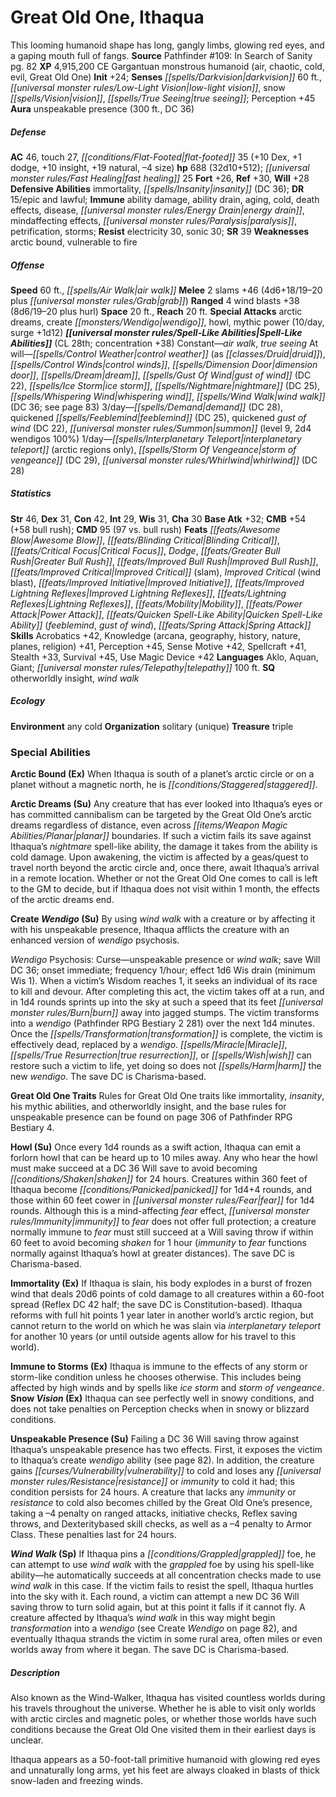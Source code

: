 ﻿---
cssclass: [monsters]
title1: Great Old One, Ithaqua
desc_short: This looming humanoid shape has long, gangly limbs, glowing red eyes,
  and a gaping mouth full of fangs.
title2: Ithaqua
CR: 28
sources:
- name: 'Pathfinder #109: In Search of Sanity'
  page: 82
  link: http://paizo.com/products/btpy9nry?Pathfinder-Adventure-Path-109-In-Search-of-Sanity
XP: 4915200
alignment: CE
size: Gargantuan
type: monstrous humanoid
subtypes:
- air
- chaotic
- cold
- evil
- Great Old One
initiative:
  bonus: 24
senses:
  darkvision: 60
  low-light vision: true
  snow vision: true
  true seeing: true
auras:
- name: unspeakable presence
  radius: 300
  DC: 36
AC:
  AC: 46
  touch: 27
  flat_footed: 35
  components:
    dex: 10
    dodge: 1
    insight: 10
    natural: 19
    size: -4
HP:
  HP: 688
  long: 32d10+512
  fast_healing: 25
saves:
  fort: 26
  ref: 30
  will: 28
defensive_abilities:
- immortality
- insanity (DC 36)
DR:
- amount: 15
  weakness: epic and lawful
immunities:
- ability damage
- ability drain
- aging
- cold
- death effects
- disease
- energy drain
- mindaffecting effects
- paralysis
- petrification
- storms
resistances:
  electricity: 30
  sonic: 30
SR: 39
weaknesses:
- arctic bound
- vulnerable to fire
speeds:
  base: 60
  other:
  - air walk
attacks:
  melee:
  - - text: 2 slams +46 (4d6+18/19-20 plus grab)
      entries:
      - - damage: 4d6+18
          crit_range: 19-20
        - effect: grab
      count: 2
      attack: slams
      bonus:
      - 46
  ranged:
  - - text: 4 wind blasts +38 (8d6/19-20 plus hurl)
      entries:
      - - damage: 8d6
          crit_range: 19-20
        - effect: hurl
      count: 4
      attack: wind blasts
      bonus:
      - 38
  special:
  - arctic dreams
  - create wendigo
  - howl
  - mythic power (10/day, surge +1d12)
space: 20
reach: 20
spell_like_abilities:
  entries:
  - name: air walk
    source: default
    freq: Constant
  - name: true seeing
    source: default
    freq: Constant
  - is_mythic_spell: true
    name: control weather
    source: default
    freq: At will
    other: as druid
  - name: control winds
    source: default
    freq: At will
  - is_mythic_spell: true
    name: dimension door
    source: default
    freq: At will
  - is_mythic_spell: true
    name: dream
    source: default
    freq: At will
  - is_mythic_spell: true
    name: gust of wind
    source: default
    freq: At will
    DC: 22
  - is_mythic_spell: true
    name: ice storm
    source: default
    freq: At will
  - is_mythic_spell: true
    name: nightmare
    source: default
    freq: At will
    DC: 25
  - name: whispering wind
    source: default
    freq: At will
  - name: wind walk
    source: default
    freq: At will
    DC: 36
    other: see page 83
  - name: demand
    source: default
    freq: 3/day
    DC: 28
  - name: quickened feeblemind
    source: default
    freq: 3/day
    DC: 25
  - is_mythic_spell: true
    name: quickened gust of wind
    source: default
    freq: 3/day
    DC: 22
  - name: summon
    source: default
    freq: 3/day
    level: 9
    summons:
    - name: wendigos
      amount: 2d4
      chance: 100%
  - name: interplanetary teleport
    source: default
    freq: 1/day
    other: arctic regions only
  - is_mythic_spell: true
    name: storm of vengeance
    source: default
    freq: 1/day
    DC: 29
  - is_mythic_spell: true
    name: whirlwind
    source: default
    freq: 1/day
    DC: 28
  sources:
  - name: default
    CL: 28
    concentration: 38
ability_scores:
  STR: 46
  DEX: 31
  CON: 42
  INT: 29
  WIS: 31
  CHA: 30
BAB: 32
CMB: 54
CMB_other: +58 bull rush
CMD: 95
CMD_other: 97 vs. bull rush
feats:
- name: Awesome Blow
- name: Blinding Critical
- name: Critical Focus
- name: Dodge
- name: Greater Bull Rush
- name: Improved Bull Rush
- name: Improved Critical (slam)
- name: Improved Critical (wind blast)
- name: Improved Initiative
- name: Improved Lightning Reflexes
- name: Lightning Reflexes
- name: Mobility
- name: Power Attack
- name: Quicken Spell-Like Ability (feeblemind)
- name: Quicken Spell-Like Ability (gust of wind)
- name: Spring Attack
skills:
  Acrobatics: 42
  Knowledge (arcana): 41
  Knowledge (geography): 41
  Knowledge (history): 41
  Knowledge (nature): 41
  Knowledge (planes): 41
  Knowledge (religion): 41
  Perception: 45
  Sense Motive: 42
  Spellcraft: 41
  Stealth: 33
  Survival: 45
  Use Magic Device: 42
languages:
- Aklo
- Aquan
- Giant
- telepathy 100 ft.
special_qualities:
- otherworldly insight
- wind walk
ecology:
  environment: any cold
  organization: solitary (unique)
  treasure_type: triple
special_abilities:
  Arctic Bound (Ex): When Ithaqua is south of a planet's arctic circle or on a planet
    without a magnetic north, he is staggered.
  Arctic Dreams (Su): Any creature that has ever looked into Ithaqua's eyes or has
    committed cannibalism can be targeted by the Great Old One's arctic dreams regardless
    of distance, even across planar boundaries. If such a victim fails its save against
    Ithaqua's nightmare spell-like ability, the damage it takes from the ability is
    cold damage. Upon awakening, the victim is affected by a geas/quest to travel
    north beyond the arctic circle and, once there, await Ithaqua's arrival in a remote
    location. Whether or not the Great Old One comes to call is left to the GM to
    decide, but if Ithaqua does not visit within 1 month, the effects of the arctic
    dreams end.
  Create Wendigo (Su): |-
    By using wind walk with a creature or by affecting it with his unspeakable presence, Ithaqua afflicts the creature with an enhanced version of wendigo psychosis.

     Wendigo Psychosis: Curse-unspeakable presence or wind walk; save Will DC 36; onset immediate; frequency 1/hour; effect 1d6 Wis drain (minimum Wis 1). When a victim's Wisdom reaches 1, it seeks an individual of its race to kill and devour. After completing this act, the victim takes off at a run, and in 1d4 rounds sprints up into the sky at such a speed that its feet burn away into jagged stumps. The victim transforms into a wendigo (Pathfinder RPG Bestiary 2 281) over the next 1d4 minutes. Once the transformation is complete, the victim is effectively dead, replaced by a wendigo. Miracle, true resurrection, or wish can restore such a victim to life, yet doing so does not harm the new wendigo. The save DC is Charisma-based.
  Great Old One Traits: Rules for Great Old One traits like immortality, insanity,
    his mythic abilities, and otherworldly insight, and the base rules for unspeakable
    presence can be found on page 306 of Pathfinder RPG Bestiary 4.
  Howl (Su): Once every 1d4 rounds as a swift action, Ithaqua can emit a forlorn howl
    that can be heard up to 10 miles away. Any who hear the howl must make succeed
    at a DC 36 Will save to avoid becoming shaken for 24 hours. Creatures within 360
    feet of Ithaqua become panicked for 1d4+4 rounds, and those within 60 feet cower
    in fear for 1d4 rounds. Although this is a mind-affecting fear effect, immunity
    to fear does not offer full protection; a creature normally immune to fear must
    still succeed at a Will saving throw if within 60 feet to avoid becoming shaken
    for 1 hour (immunity to fear functions normally against Ithaqua's howl at greater
    distances). The save DC is Charisma-based.
  Immortality (Ex): If Ithaqua is slain, his body explodes in a burst of frozen wind
    that deals 20d6 points of cold damage to all creatures within a 60-foot spread
    (Reflex DC 42 half; the save DC is Constitution-based). Ithaqua reforms with full
    hit points 1 year later in another world's arctic region, but cannot return to
    the world on which he was slain via interplanetary teleport for another 10 years
    (or until outside agents allow for his travel to this world).
  Immune to Storms (Ex): Ithaqua is immune to the effects of any storm or storm-like
    condition unless he chooses otherwise. This includes being affected by high winds
    and by spells like ice storm and storm of vengeance.
  Snow Vision (Ex): Ithaqua can see perfectly well in snowy conditions, and does not
    take penalties on Perception checks when in snowy or blizzard conditions.
  Unspeakable Presence (Su): Failing a DC 36 Will saving throw against Ithaqua's unspeakable
    presence has two effects. First, it exposes the victim to Ithaqua's create wendigo
    ability (see page 82). In addition, the creature gains vulnerability to cold and
    loses any resistance or immunity to cold it had; this condition persists for 24
    hours. A creature that lacks any immunity or resistance to cold also becomes chilled
    by the Great Old One's presence, taking a -4 penalty on ranged attacks, initiative
    checks, Reflex saving throws, and Dexteritybased skill checks, as well as a -4
    penalty to Armor Class. These penalties last for 24 hours.
  Wind Walk (Sp): If Ithaqua pins a grappled foe, he can attempt to use wind walk
    with the grappled foe by using his spell-like ability-he automatically succeeds
    at all concentration checks made to use wind walk in this case. If the victim
    fails to resist the spell, Ithaqua hurtles into the sky with it. Each round, a
    victim can attempt a new DC 36 Will saving throw to turn solid again, but at this
    point it falls if it cannot fly. A creature affected by Ithaqua's wind walk in
    this way might begin transformation into a wendigo (see Create Wendigo on page
    82), and eventually Ithaqua strands the victim in some rural area, often miles
    or even worlds away from where it began. The save DC is Charisma-based.
desc_long: |-
  Also known as the Wind-Walker, Ithaqua has visited countless worlds during his travels throughout the universe. Whether he is able to visit only worlds with arctic circles and magnetic poles, or whether those worlds have such conditions because the Great Old One visited them in their earliest days is unclear.

  Ithaqua appears as a 50-foot-tall primitive humanoid with glowing red eyes and unnaturally long arms, yet his feet are always cloaked in blasts of thick snow-laden and freezing winds.

---

# Great Old One, Ithaqua
This looming humanoid shape has long, gangly limbs, glowing red eyes, and a gaping mouth full of fangs.
**Source** Pathfinder #109: In Search of Sanity pg. 82
**XP** 4,915,200
CE Gargantuan monstrous humanoid (air, chaotic, cold, evil, Great Old One)
**Init** +24; **Senses** _[[spells/Darkvision|darkvision]]_ 60 ft., _[[universal monster rules/Low-Light Vision|low-light vision]]_, snow _[[spells/Vision|vision]]_, _[[spells/True Seeing|true seeing]]_; Perception +45
**Aura** unspeakable presence (300 ft., DC 36)

##### Defense

**AC** 46, touch 27, _[[conditions/Flat-Footed|flat-footed]]_ 35 (+10 Dex, +1 dodge, +10 insight, +19 natural, –4 size)
**hp** 688 (32d10+512); _[[universal monster rules/Fast Healing|fast healing]]_ 25
**Fort** +26, **Ref** +30, **Will** +28
**Defensive Abilities** immortality, _[[spells/Insanity|insanity]]_ (DC 36); **DR** 15/epic and lawful; **Immune** ability damage, ability drain, aging, cold, death effects, disease, _[[universal monster rules/Energy Drain|energy drain]]_, mindaffecting effects, _[[universal monster rules/Paralysis|paralysis]]_, petrification, storms; **Resist** electricity 30, sonic 30; **SR** 39
**Weaknesses** arctic bound, vulnerable to fire

##### Offense
**Speed** 60 ft., _[[spells/Air Walk|air walk]]_
**Melee** 2 slams +46 (4d6+18/19–20 plus _[[universal monster rules/Grab|grab]]_)
**Ranged** 4 wind blasts +38 (8d6/19–20 plus hurl)
**Space** 20 ft., **Reach** 20 ft.
**Special Attacks** arctic dreams, create _[[monsters/Wendigo|wendigo]]_, howl, mythic power (10/day, surge +1d12)
**_[[universal monster rules/Spell-Like Abilities|Spell-Like Abilities]]_** (CL 28th; concentration +38)
Constant—_air walk_, _true seeing_
At will—_[[spells/Control Weather|control weather]]_ (as _[[classes/Druid|druid]]_), _[[spells/Control Winds|control winds]]_, _[[spells/Dimension Door|dimension door]]_, _[[spells/Dream|dream]]_, _[[spells/Gust Of Wind|gust of wind]]_ (DC 22), _[[spells/Ice Storm|ice storm]]_, _[[spells/Nightmare|nightmare]]_ (DC 25), _[[spells/Whispering Wind|whispering wind]]_, _[[spells/Wind Walk|wind walk]]_ (DC 36; see page 83)
3/day—_[[spells/Demand|demand]]_ (DC 28), quickened _[[spells/Feeblemind|feeblemind]]_ (DC 25), quickened _gust of wind_ (DC 22), _[[universal monster rules/Summon|summon]]_ (level 9, 2d4 wendigos 100%)
1/day—_[[spells/Interplanetary Teleport|interplanetary teleport]]_ (arctic regions only), _[[spells/Storm Of Vengeance|storm of vengeance]]_ (DC 29), _[[universal monster rules/Whirlwind|whirlwind]]_ (DC 28)

##### Statistics
**Str** 46, **Dex** 31, **Con** 42, **Int** 29, **Wis** 31, **Cha** 30
**Base Atk** +32; **CMB** +54 (+58 bull rush); **CMD** 95 (97 vs. bull rush)
**Feats** _[[feats/Awesome Blow|Awesome Blow]]_, _[[feats/Blinding Critical|Blinding Critical]]_, _[[feats/Critical Focus|Critical Focus]]_, _Dodge_, _[[feats/Greater Bull Rush|Greater Bull Rush]]_, _[[feats/Improved Bull Rush|Improved Bull Rush]]_, _[[feats/Improved Critical|Improved Critical]]_ (slam), _Improved Critical_ (wind blast), _[[feats/Improved Initiative|Improved Initiative]]_, _[[feats/Improved Lightning Reflexes|Improved Lightning Reflexes]]_, _[[feats/Lightning Reflexes|Lightning Reflexes]]_, _[[feats/Mobility|Mobility]]_, _[[feats/Power Attack|Power Attack]]_, _[[feats/Quicken Spell-Like Ability|Quicken Spell-Like Ability]]_ (_feeblemind_, _gust of wind_), _[[feats/Spring Attack|Spring Attack]]_
**Skills** Acrobatics +42, Knowledge (arcana, geography, history, nature, planes, religion) +41, Perception +45, Sense Motive +42, Spellcraft +41, Stealth +33, Survival +45, Use Magic Device +42
**Languages** Aklo, Aquan, Giant; _[[universal monster rules/Telepathy|telepathy]]_ 100 ft.
**SQ** otherworldly insight, _wind walk_

##### Ecology

**Environment** any cold
**Organization** solitary (unique)
**Treasure** triple

### Special Abilities

**Arctic Bound (Ex)** When Ithaqua is south of a planet’s arctic circle or on a planet without a magnetic north, he is _[[conditions/Staggered|staggered]]_.

**Arctic Dreams (Su)** Any creature that has ever looked into Ithaqua’s eyes or has committed cannibalism can be targeted by the Great Old One’s arctic dreams regardless of distance, even across _[[items/Weapon Magic Abilities/Planar|planar]]_ boundaries. If such a victim fails its save against Ithaqua’s _nightmare_ spell-like ability, the damage it takes from the ability is cold damage. Upon awakening, the victim is affected by a geas/quest to travel north beyond the arctic circle and, once there, await Ithaqua’s arrival in a remote location. Whether or not the Great Old One comes to call is left to the GM to decide, but if Ithaqua does not visit within 1 month, the effects of the arctic dreams end.

**Create _Wendigo_ (Su)** By using _wind walk_ with a creature or by affecting it with his unspeakable presence, Ithaqua afflicts the creature with an enhanced version of _wendigo_ psychosis.

_Wendigo_ Psychosis: Curse—unspeakable presence or _wind walk_; save Will DC 36; onset immediate; frequency 1/hour; effect 1d6 Wis drain (minimum Wis 1). When a victim’s Wisdom reaches 1, it seeks an individual of its race to kill and devour. After completing this act, the victim takes off at a run, and in 1d4 rounds sprints up into the sky at such a speed that its feet _[[universal monster rules/Burn|burn]]_ away into jagged stumps. The victim transforms into a _wendigo_ (Pathfinder RPG Bestiary 2 281) over the next 1d4 minutes. Once the _[[spells/Transformation|transformation]]_ is complete, the victim is effectively dead, replaced by a _wendigo_. _[[spells/Miracle|Miracle]]_, _[[spells/True Resurrection|true resurrection]]_, or _[[spells/Wish|wish]]_ can restore such a victim to life, yet doing so does not _[[spells/Harm|harm]]_ the new _wendigo_. The save DC is Charisma-based.

**Great Old One Traits** Rules for Great Old One traits like immortality, _insanity_, his mythic abilities, and otherworldly insight, and the base rules for unspeakable presence can be found on page 306 of Pathfinder RPG Bestiary 4.

**Howl (Su)** Once every 1d4 rounds as a swift action, Ithaqua can emit a forlorn howl that can be heard up to 10 miles away. Any who hear the howl must make succeed at a DC 36 Will save to avoid becoming _[[conditions/Shaken|shaken]]_ for 24 hours. Creatures within 360 feet of Ithaqua become _[[conditions/Panicked|panicked]]_ for 1d4+4 rounds, and those within 60 feet cower in _[[universal monster rules/Fear|fear]]_ for 1d4 rounds. Although this is a mind-affecting _fear_ effect, _[[universal monster rules/Immunity|immunity]]_ to _fear_ does not offer full protection; a creature normally immune to _fear_ must still succeed at a Will saving throw if within 60 feet to avoid becoming _shaken_ for 1 hour (_immunity_ to _fear_ functions normally against Ithaqua’s howl at greater distances). The save DC is Charisma-based.

**Immortality (Ex)** If Ithaqua is slain, his body explodes in a burst of frozen wind that deals 20d6 points of cold damage to all creatures within a 60-foot spread (Reflex DC 42 half; the save DC is Constitution-based). Ithaqua reforms with full hit points 1 year later in another world’s arctic region, but cannot return to the world on which he was slain via _interplanetary teleport_ for another 10 years (or until outside agents allow for his travel to this world).

**Immune to Storms (Ex)** Ithaqua is immune to the effects of any storm or storm-like condition unless he chooses otherwise. This includes being affected by high winds and by spells like _ice storm_ and _storm of vengeance_.
**Snow _Vision_ (Ex)** Ithaqua can see perfectly well in snowy conditions, and does not take penalties on Perception checks when in snowy or blizzard conditions.

**Unspeakable Presence (Su)** Failing a DC 36 Will saving throw against Ithaqua’s unspeakable presence has two effects. First, it exposes the victim to Ithaqua’s create _wendigo_ ability (see page 82). In addition, the creature gains _[[curses/Vulnerability|vulnerability]]_ to cold and loses any _[[universal monster rules/Resistance|resistance]]_ or _immunity_ to cold it had; this condition persists for 24 hours. A creature that lacks any _immunity_ or _resistance_ to cold also becomes chilled by the Great Old One’s presence, taking a –4 penalty on ranged attacks, initiative checks, Reflex saving throws, and Dexteritybased skill checks, as well as a –4 penalty to Armor Class. These penalties last for 24 hours.

**_Wind Walk_ (Sp)** If Ithaqua pins a _[[conditions/Grappled|grappled]]_ foe, he can attempt to use _wind walk_ with the _grappled_ foe by using his spell-like ability—he automatically succeeds at all concentration checks made to use _wind walk_ in this case. If the victim fails to resist the spell, Ithaqua hurtles into the sky with it. Each round, a victim can attempt a new DC 36 Will saving throw to turn solid again, but at this point it falls if it cannot fly. A creature affected by Ithaqua’s _wind walk_ in this way might begin _transformation_ into a _wendigo_ (see Create _Wendigo_ on page 82), and eventually Ithaqua strands the victim in some rural area, often miles or even worlds away from where it began. The save DC is Charisma-based.

##### Description

Also known as the Wind-Walker, Ithaqua has visited countless worlds during his travels throughout the universe. Whether he is able to visit only worlds with arctic circles and magnetic poles, or whether those worlds have such conditions because the Great Old One visited them in their earliest days is unclear.

Ithaqua appears as a 50-foot-tall primitive humanoid with glowing red eyes and unnaturally long arms, yet his feet are always cloaked in blasts of thick snow-laden and freezing winds.